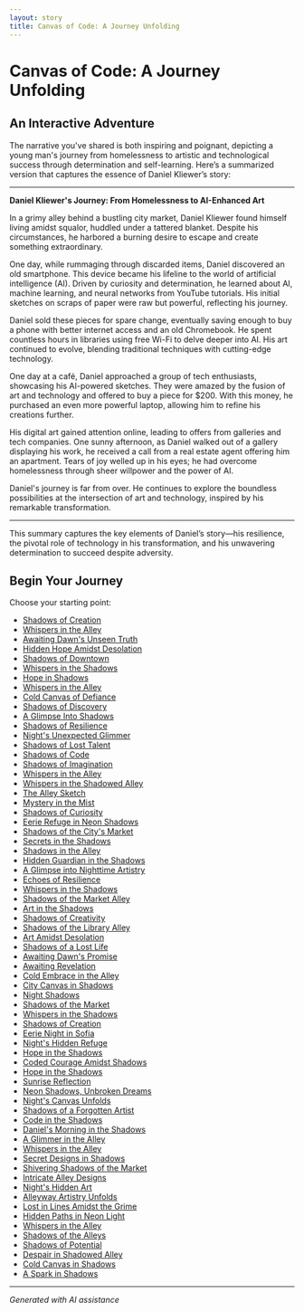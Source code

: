 ```yaml
---
layout: story
title: Canvas of Code: A Journey Unfolding
---
```


# Canvas of Code: A Journey Unfolding

## An Interactive Adventure

The narrative you've shared is both inspiring and poignant, depicting a young man's journey from homelessness to artistic and technological success through determination and self-learning. Here’s a summarized version that captures the essence of Daniel Kliewer’s story:

---

**Daniel Kliewer's Journey: From Homelessness to AI-Enhanced Art**

In a grimy alley behind a bustling city market, Daniel Kliewer found himself living amidst squalor, huddled under a tattered blanket. Despite his circumstances, he harbored a burning desire to escape and create something extraordinary.

One day, while rummaging through discarded items, Daniel discovered an old smartphone. This device became his lifeline to the world of artificial intelligence (AI). Driven by curiosity and determination, he learned about AI, machine learning, and neural networks from YouTube tutorials. His initial sketches on scraps of paper were raw but powerful, reflecting his journey.

Daniel sold these pieces for spare change, eventually saving enough to buy a phone with better internet access and an old Chromebook. He spent countless hours in libraries using free Wi-Fi to delve deeper into AI. His art continued to evolve, blending traditional techniques with cutting-edge technology.

One day at a café, Daniel approached a group of tech enthusiasts, showcasing his AI-powered sketches. They were amazed by the fusion of art and technology and offered to buy a piece for $200. With this money, he purchased an even more powerful laptop, allowing him to refine his creations further.

His digital art gained attention online, leading to offers from galleries and tech companies. One sunny afternoon, as Daniel walked out of a gallery displaying his work, he received a call from a real estate agent offering him an apartment. Tears of joy welled up in his eyes; he had overcome homelessness through sheer willpower and the power of AI.

Daniel's journey is far from over. He continues to explore the boundless possibilities at the intersection of art and technology, inspired by his remarkable transformation.

---

This summary captures the key elements of Daniel’s story—his resilience, the pivotal role of technology in his transformation, and his unwavering determination to succeed despite adversity.

## Begin Your Journey

Choose your starting point:

* [Shadows of Creation](/stories/B9B57FFB-2251-44C5-8215-3DDD17162E1F/)
* [Whispers in the Alley](/stories/B0BHLH14NQ01/)
* [Awaiting Dawn's Unseen Truth](/stories/B0BW23BXYN01S001LXXXXXXX/)
* [Hidden Hope Amidst Desolation](/stories/474775887_490715300428480_2081408431757738514_n/)
* [Shadows of Downtown](/stories/20221113_161512/)
* [Whispers in the Shadows](/stories/20221113_161248/)
* [Hope in Shadows](/stories/161777802_4047093135385092_472397087862373077_n/)
* [Whispers in the Alley](/stories/20221012_105602/)
* [Cold Canvas of Defiance](/stories/20221013_174915/)
* [Shadows of Discovery](/stories/130188528_3781238605303881_7510459135709865265_n/)
* [A Glimpse Into Shadows](/stories/20221011_005157/)
* [Shadows of Resilience](/stories/20221013_125636/)
* [Night's Unexpected Glimmer](/stories/20221010_145455/)
* [Shadows of Lost Talent](/stories/476485484_1684131429201363_7550930141077594240_n/)
* [Shadows of Code](/stories/20221014_153920/)
* [Shadows of Imagination](/stories/20221014_111722/)
* [Whispers in the Alley](/stories/20221014_134512/)
* [Whispers in the Shadowed Alley](/stories/bridge/)
* [The Alley Sketch](/stories/B2B11E10-05AD-4951-ADE3-917B92D36250/)
* [Mystery in the Mist](/stories/20221113_162250/)
* [Shadows of Curiosity](/stories/20221012_145451/)
* [Eerie Refuge in Neon Shadows](/stories/B01N78T9F901/)
* [Shadows of the City's Market](/stories/463314582_8751461421614883_6093502764820900015_n/)
* [Secrets in the Shadows](/stories/476902298_2026199734459132_8101314172205332991_n/)
* [Shadows in the Alley](/stories/20221013_140630/)
* [Hidden Guardian in the Shadows](/stories/69941916-CF12-4AAE-8ABE-86BED96E8795/)
* [A Glimpse into Nighttime Artistry](/stories/C8C6DEF8-4239-4B16-ADF3-4EAF62D4795A/)
* [Echoes of Resilience](/stories/476485893_1141800154331157_7662562200996339651_n/)
* [Whispers in the Shadows](/stories/463784634_8751402834954075_5802434536383396028_n/)
* [Shadows of the Market Alley](/stories/20221013_144240/)
* [Art in the Shadows](/stories/20221113_162309/)
* [Shadows of Creativity](/stories/captain/)
* [Shadows of the Library Alley](/stories/77082571-3717-4590-9131-5212AB1ACCAA/)
* [Art Amidst Desolation](/stories/20221013_134808/)
* [Shadows of a Lost Life](/stories/20221013_144257/)
* [Awaiting Dawn's Promise](/stories/463893960_8751402418287450_1246655841173803972_n/)
* [Awaiting Revelation](/stories/475838291_1316583769763327_611859964883411367_n/)
* [Cold Embrace in the Alley](/stories/463430190_8751461418281550_7714871349040429364_n/)
* [City Canvas in Shadows](/stories/463751864_8751403184954040_8729498268726413009_n/)
* [Night Shadows](/stories/20221013_144305/)
* [Shadows of the Market](/stories/20221112_132825/)
* [Whispers in the Shadows](/stories/477085949_1376430796875724_8916528934155297778_n/)
* [Shadows of Creation](/stories/477493740_596522203209143_8128024935578485345_n/)
* [Eerie Night in Sofia](/stories/20221113_153653/)
* [Night's Hidden Refuge](/stories/20221010_111253/)
* [Hope in the Shadows](/stories/463437008_8751402828287409_6880135836708144342_n/)
* [Coded Courage Amidst Shadows](/stories/319815256_5961632573931129_6407827479216061436_/)
* [Hope in the Shadows](/stories/20221113_161540/)
* [Sunrise Reflection](/stories/20221013_172115/)
* [Neon Shadows, Unbroken Dreams](/stories/20221113_161556/)
* [Night's Canvas Unfolds](/stories/20221013_134815/)
* [Shadows of a Forgotten Artist](/stories/326218428_5882108565159414_5579593452106029515_n/)
* [Code in the Shadows](/stories/20221113_161531/)
* [Daniel's Morning in the Shadows](/stories/476485520_618748147579301_2628358660310613573_n/)
* [A Glimmer in the Alley](/stories/314598570_5848149695279418_2663164436116368473_n/)
* [Whispers in the Alley](/stories/20221013_133924/)
* [Secret Designs in Shadows](/stories/144327630_3930950650332675_7163600755928566265_n/)
* [Shivering Shadows of the Market](/stories/20221113_161526/)
* [Intricate Alley Designs](/stories/20221013_170405/)
* [Night's Hidden Art](/stories/20221013_140920/)
* [Alleyway Artistry Unfolds](/stories/289641143_5461602423934149_1613512193125880228_n/)
* [Lost in Lines Amidst the Grime](/stories/20221013_140515/)
* [Hidden Paths in Neon Light](/stories/20221014_124553/)
* [Whispers in the Alley](/stories/38524618_2014124792015280_5352241592616878080_n/)
* [Shadows of the Alleys](/stories/books-007/)
* [Shadows of Potential](/stories/books-013/)
* [Despair in Shadowed Alley](/stories/books-005/)
* [Cold Canvas in Shadows](/stories/books-015/)
* [A Spark in Shadows](/stories/books-003/)

---
*Generated with AI assistance*
